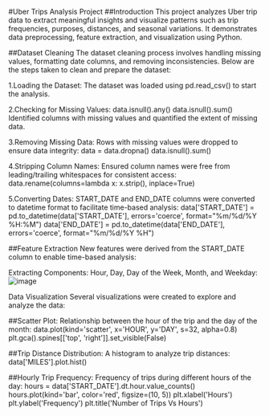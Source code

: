 #Uber Trips Analysis Project
##Introduction
This project analyzes Uber trip data to extract meaningful insights and visualize patterns such as trip frequencies, purposes, distances, and seasonal variations. It demonstrates data preprocessing, feature extraction, and visualization using Python.

##Dataset Cleaning
The dataset cleaning process involves handling missing values, formatting date columns, and removing inconsistencies. Below are the steps taken to clean and prepare the dataset:

1.Loading the Dataset:
The dataset was loaded using pd.read_csv() to start the analysis.

2.Checking for Missing Values:
data.isnull().any()
data.isnull().sum()
Identified columns with missing values and quantified the extent of missing data.

3.Removing Missing Data:
Rows with missing values were dropped to ensure data integrity:
data = data.dropna()
data.isnull().sum()

4.Stripping Column Names:
Ensured column names were free from leading/trailing whitespaces for consistent access:
data.rename(columns=lambda x: x.strip(), inplace=True)

5.Converting Dates:
START_DATE and END_DATE columns were converted to datetime format to facilitate time-based analysis:
data['START_DATE'] = pd.to_datetime(data['START_DATE'], errors='coerce', format="%m/%d/%Y %H:%M")
data['END_DATE'] = pd.to_datetime(data['END_DATE'], errors='coerce', format="%m/%d/%Y %H")

##Feature Extraction
New features were derived from the START_DATE column to enable time-based analysis:

Extracting Components:
Hour, Day, Day of the Week, Month, and Weekday:
![image](https://github.com/user-attachments/assets/0245806c-3e00-481c-bb10-37c6239ec702)

Data Visualization
Several visualizations were created to explore and analyze the data:

##Scatter Plot:
Relationship between the hour of the trip and the day of the month:
data.plot(kind='scatter', x='HOUR', y='DAY', s=32, alpha=0.8)
plt.gca().spines[['top', 'right']].set_visible(False)

##Trip Distance Distribution:
A histogram to analyze trip distances:
data['MILES'].plot.hist()

##Hourly Trip Frequency:
Frequency of trips during different hours of the day:
hours = data['START_DATE'].dt.hour.value_counts()
hours.plot(kind='bar', color='red', figsize=(10, 5))
plt.xlabel('Hours')
plt.ylabel('Frequency')
plt.title('Number of Trips Vs Hours')






